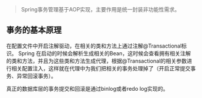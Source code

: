 > Spring事务管理基于AOP实现，主要作用是统一封装非功能性需求。

## 事务的基本原理

在配置文件中开启注解驱动，在相关的类和方法上通过注解@Transactional标识。
Spring 在启动的时候会解析生成相关的Bean，这时候会查看拥有相关注解的类和方法，并且为这些类和方法生成代理，根据@Transactional的相关参数进行相关配置注入，这样就在代理中为我们把相关的事务处理掉了（开启正常提交事务、异常回滚事务）。

真正的数据库层的事务提交和回滚是通过binlog或者redo log实现的。